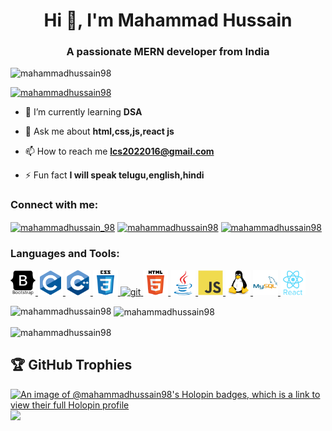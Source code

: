 <h1 align="center">Hi 👋, I'm Mahammad Hussain</h1>
<h3 align="center">A passionate MERN developer from India</h3>

<p align="left"> <img src="https://komarev.com/ghpvc/?username=mahammadhussain98&label=Profile%20views&color=0e75b6&style=flat" alt="mahammadhussain98" /> </p>

<p align="left"> <a href="https://github.com/ryo-ma/github-profile-trophy"><img src="https://github-profile-trophy.vercel.app/?username=mahammadhussain98" alt="mahammadhussain98" /></a> </p>

- 🌱 I’m currently learning **DSA**

- 💬 Ask me about **html,css,js,react js**

- 📫 How to reach me **lcs2022016@gmail.com**

- ⚡ Fun fact **I will speak telugu,english,hindi**

<h3 align="left">Connect with me:</h3>
<p align="left">
<a href="https://instagram.com/mahammadhussain_98" target="blank"><img align="center" src="https://raw.githubusercontent.com/rahuldkjain/github-profile-readme-generator/master/src/images/icons/Social/instagram.svg" alt="mahammadhussain_98" height="30" width="40" /></a>
<a href="https://www.codechef.com/users/mahammadhussain98" target="blank"><img align="center" src="https://cdn.jsdelivr.net/npm/simple-icons@3.1.0/icons/codechef.svg" alt="mahammadhussain98" height="30" width="40" /></a>
<a href="https://www.leetcode.com/mahammadhussain98" target="blank"><img align="center" src="https://raw.githubusercontent.com/rahuldkjain/github-profile-readme-generator/master/src/images/icons/Social/leet-code.svg" alt="mahammadhussain98" height="30" width="40" /></a>
</p>

<h3 align="left">Languages and Tools:</h3>
<p align="left"> <a href="https://getbootstrap.com" target="_blank" rel="noreferrer"> <img src="https://raw.githubusercontent.com/devicons/devicon/master/icons/bootstrap/bootstrap-plain-wordmark.svg" alt="bootstrap" width="40" height="40"/> </a> <a href="https://www.cprogramming.com/" target="_blank" rel="noreferrer"> <img src="https://raw.githubusercontent.com/devicons/devicon/master/icons/c/c-original.svg" alt="c" width="40" height="40"/> </a> <a href="https://www.w3schools.com/cpp/" target="_blank" rel="noreferrer"> <img src="https://raw.githubusercontent.com/devicons/devicon/master/icons/cplusplus/cplusplus-original.svg" alt="cplusplus" width="40" height="40"/> </a> <a href="https://www.w3schools.com/css/" target="_blank" rel="noreferrer"> <img src="https://raw.githubusercontent.com/devicons/devicon/master/icons/css3/css3-original-wordmark.svg" alt="css3" width="40" height="40"/> </a> <a href="https://git-scm.com/" target="_blank" rel="noreferrer"> <img src="https://www.vectorlogo.zone/logos/git-scm/git-scm-icon.svg" alt="git" width="40" height="40"/> </a> <a href="https://www.w3.org/html/" target="_blank" rel="noreferrer"> <img src="https://raw.githubusercontent.com/devicons/devicon/master/icons/html5/html5-original-wordmark.svg" alt="html5" width="40" height="40"/> </a> <a href="https://www.java.com" target="_blank" rel="noreferrer"> <img src="https://raw.githubusercontent.com/devicons/devicon/master/icons/java/java-original.svg" alt="java" width="40" height="40"/> </a> <a href="https://developer.mozilla.org/en-US/docs/Web/JavaScript" target="_blank" rel="noreferrer"> <img src="https://raw.githubusercontent.com/devicons/devicon/master/icons/javascript/javascript-original.svg" alt="javascript" width="40" height="40"/> </a> <a href="https://www.linux.org/" target="_blank" rel="noreferrer"> <img src="https://raw.githubusercontent.com/devicons/devicon/master/icons/linux/linux-original.svg" alt="linux" width="40" height="40"/> </a> <a href="https://www.mysql.com/" target="_blank" rel="noreferrer"> <img src="https://raw.githubusercontent.com/devicons/devicon/master/icons/mysql/mysql-original-wordmark.svg" alt="mysql" width="40" height="40"/> </a> <a href="https://reactjs.org/" target="_blank" rel="noreferrer"> <img src="https://raw.githubusercontent.com/devicons/devicon/master/icons/react/react-original-wordmark.svg" alt="react" width="40" height="40"/> </a> </p>

<p><img align="left" src="https://github-readme-stats.vercel.app/api/top-langs?username=mahammadhussain98&show_icons=true&locale=en&layout=compact" alt="mahammadhussain98" /></p>

<p>&nbsp;<img align="center" src="https://github-readme-stats.vercel.app/api?username=mahammadhussain98&show_icons=true&locale=en" alt="mahammadhussain98" /></p>

<p><img align="center" src="https://github-readme-streak-stats.herokuapp.com/?user=mahammadhussain98&" alt="mahammadhussain98" /></p>

## 🏆 GitHub Trophies
[![An image of @mahammadhussain98's Holopin badges, which is a link to view their full Holopin profile](https://holopin.me/mahammadhussain98)](https://holopin.io/@mahammadhussain98)
![](https://github-profile-trophy.vercel.app/?username=mahammadhussain98&theme=radical&no-frame=false&no-bg=false&margin-w=4)
